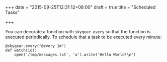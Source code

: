 +++
date = "2015-09-25T12:31:12+08:00"
draft = true
title = "Scheduled Tasks"

+++

You can decorate a function with `skygear.every` so that the function is executed periodically. To schedule that a task to be executed every minute:

```
@skygear.every("@every 1m")
def watch(io):
    open('/tmp/messages.txt', 'a').write('Hello World!\n')
```

